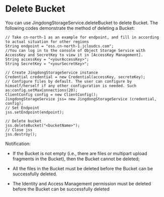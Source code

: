 # Delete Bucket

You can use JingdongStorageService.deleteBucket to delete Bucket. The following codes demonstrate the method of deleting a Bucket:
```
// Take cn-north-1 as an example for endpoint, and fill in according to actual situation for other regions  
String endpoint = "oss.cn-north-1.jcloudcs.com";  
//You can log in to the console of Object Storage Service with AccessKey and SecretKey to view it in [AccessKey Management].  
String accessKey = "<yourAccessKey>";  
String SecretKey = "<yourSecretKey>";  
      
// Create JingdongStorageService instance  
Credential credential = new Credential(accessKey, secreteKey);  
// Configure files by default. The user can configure by himself/herself if any other configuration is needed. Such as:config.setMaxConnections(20);  
ClientConfig config = new ClientConfig();  
JingdongStorageService jss= new JingdongStorageService (credential, config);  
// Set Endpoint  
jss.setEndpoint(endpoint);  
      
// Delete bucket  
jss.deleteBucket("<bucketName>");  
// Close jss  
jss.destroy();
```
Notification:

* If the Bucket is not empty (i.e., there are files or multipart upload fragments in the Bucket), then the Bucket cannot be deleted;

* All the files in the Bucket must be deleted before the Bucket can be successfully deleted.

* The Identity and Access Management permission must be deleted before the Bucket can be successfully deleted
